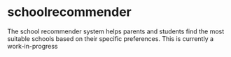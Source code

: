 # schoolrecommender
The school recommender system helps parents and students find the most suitable schools based on their specific preferences. This is currently a work-in-progress
